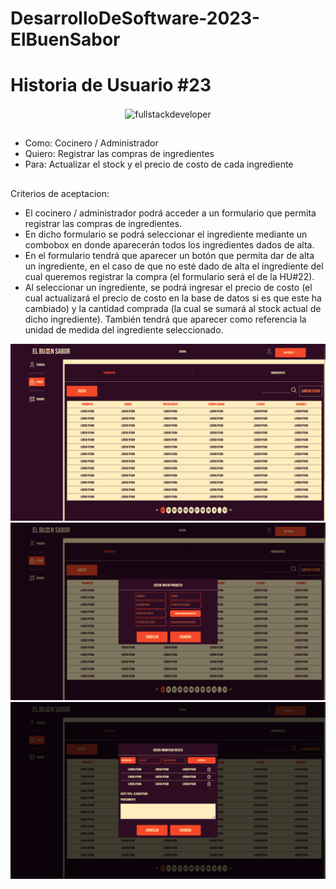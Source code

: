 # DesarrolloDeSoftware-2023-ElBuenSabor
# Historia de Usuario #23
  
<p align="center">
    <img
    src="https://media.giphy.com/media/scZPhLqaVOM1qG4lT9/giphy.gif"
    alt="fullstackdeveloper"
    width="300px"
    height="300px"
    align="center"
/>
</p>

## 

* Como: Cocinero / Administrador
* Quiero: Registrar las compras de ingredientes
* Para: Actualizar el stock y el precio de costo de cada ingrediente

##

Criterios de aceptacion:
*	El cocinero / administrador podrá acceder a un formulario que permita registrar las compras de ingredientes.
*	En dicho formulario se podrá seleccionar el ingrediente mediante un combobox en donde aparecerán todos los ingredientes dados de alta.
*	En el formulario tendrá que aparecer un botón que permita dar de alta un ingrediente, en el caso de que no esté dado de alta el ingrediente del cual queremos registrar la compra (el formulario será el de la HU#22).
*	Al seleccionar un ingrediente, se podrá ingresar el precio de costo (el cual actualizará el precio de costo en la base de datos si es que este ha cambiado) y la cantidad comprada (la cual se sumará al stock actual de dicho ingrediente). También tendrá que aparecer como referencia la unidad de medida del ingrediente seleccionado.



![image](https://github.com/DarioLopez18/DesarrolloDeSoftware-2023-ElBuenSabor/blob/HU22COC/hu22COC.png)
![image](https://github.com/DarioLopez18/DesarrolloDeSoftware-2023-ElBuenSabor/blob/HU22COC/HU22.1COC.png)
![image](https://github.com/DarioLopez18/DesarrolloDeSoftware-2023-ElBuenSabor/blob/HU22COC/HU22.2COC.png)
